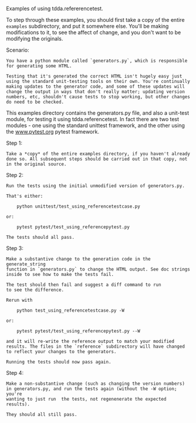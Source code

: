 
Examples of using tdda.refererencetest.

To step through these examples, you should first take a copy of the
entire `examples` subdirectory, and put it somewhere else. You'll be
making modifications to it, to see the affect of change, and you don't
want to be modifying the originals.


Scenario:

    You have a python module called `generators.py`, which is responsible
    for generating some HTML.

    Testing that it's generated the correct HTML isn't hugely easy just
    using the standard unit-testing tools on their own. You're continually
    making updates to the generator code, and some of these updates will
    change the output in ways that don't really matter; updating version
    numbers, etc, shouldn't cause tests to stop working, but other changes
    do need to be checked.


This examples directory contains the generators.py file, and also a unit-test
module, for testing it using tdda.referencetest. In fact there are two test
modules - one using the standard unittest framework, and the other using the
www.pytest.org pytest framework.


Step 1:

    Take a *copy* of the entire examples directory, if you haven't already
    done so. All subsequent steps should be carried out in that copy, not
    in the original source.

Step 2:

    Run the tests using the initial unmodified version of generators.py.

    That's either:

        python unittest/test_using_referencetestcase.py

    or:

        pytest pytest/test_using_referencepytest.py

    The tests should all pass.

Step 3:

    Make a substantive change to the generation code in the generate_string
    function in `generators.py` to change the HTML output. See doc strings
    inside to see how to make the tests fail.

    The test should then fail and suggest a diff command to run
    to see the difference.

    Rerun with

        python test_using_referencetestcase.py -W

    or:

        pytest pytest/test_using_referencepytest.py --W

    and it will re-write the reference output to match your modified
    results. The files in the `reference` subdirectory will have changed
    to reflect your changes to the generators.

    Running the tests should now pass again.

Step 4:

    Make a non-substantive change (such as changing the version numbers)
    in generators.py, and run the tests again (without the -W option; you're
    wanting to just run  the tests, not regenenerate the expected results).

    They should all still pass.

